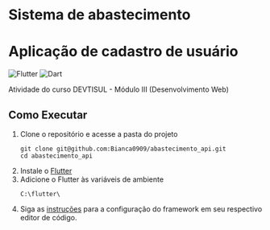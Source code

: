 # Sistema de abastecimento

 # Aplicação de cadastro de usuário
![Flutter](https://img.shields.io/badge/Flutter-%2302569B.svg?style=for-the-badge&logo=Flutter&logoColor=white)
![Dart](https://img.shields.io/badge/dart-%230175C2.svg?style=for-the-badge&logo=dart&logoColor=white)

Atividade do curso DEVTISUL - Módulo III (Desenvolvimento Web)

## Como Executar

1. Clone o repositório e acesse a pasta do projeto
   ```shell
   git clone git@github.com:Bianca0909/abastecimento_api.git
   cd abastecimento_api
    ```
2. Instale o <a href="https://docs.flutter.dev/get-started/install">Flutter</a>
3. Adicione o Flutter às variáveis de ambiente
   ```shell
   C:\flutter\
   ```
4. Siga as <a href="https://docs.flutter.dev/get-started/editor?tab=vscode">instruções</a> para a configuração do framework em seu respectivo editor de código.

